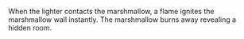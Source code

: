 When the lighter contacts the marshmallow, a flame ignites the marshmallow wall instantly. The marshmallow burns away revealing a hidden room.
